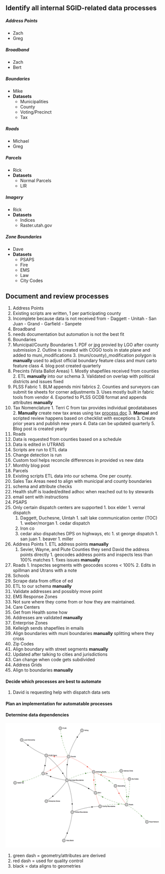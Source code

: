## Identify all internal SGID-related data processes

##### Address Points
 - Zach
 - Greg

##### Broadband
 - Zach
 - Bert

##### Boundaries
  - Mike
  - **Datasets**
    - Municipalities
    - County
    - Voting/Precinct
    - Tax

##### Roads
 - Michael
 - Greg

##### Parcels
  - Rick
  - **Datasets**
    - Normal Parcels
    - LIR

##### Imagery
  - Rick
  - **Datasets**
    - Indices
    - Raster.utah.gov

##### Zone Boundaries
  - Dave
  - **Datasets**
    - PSAPS
    - Fire
    - EMS
    - Law
    - City Codes

## Document and review processes

1. Address Points
  1. Existing scripts are written, 1 per participating county
  1. Incomplete because data is not received from
    - Daggett
    - Unitah
    - San Juan
    - Grand
    - Garfield
    - Sanpete
1. Broadband
  1. needs documentation but automation is not the best fit
1. Boundaries
  1. Municipal/County Boundaries
    1. PDF or jpg provied by LGO after county submission
    2. Outline is created with COGO tools in state plane and added to muni_modifications
    3. (muni/county)_modification polygon is **manually** used to adjust official boundary feature class and muni carto feature class
    4. blog post created quarterly
  1. Precints (Vista Ballot Areas)
    1. Mostly shapefiles received from counties
    2. ETL **manually** into our schema
    3. Validated on overlap with political districts and issues fixed
  1. PLSS Fabric
    1. BLM appends mini fabrics
    2. Counties and surveyors can submit tie sheets for corner adjustments
    3. Uses mostly built in fabric tools from vendor
    4. Exported to PLSS GCDB format and appends attributes **manually**
  1. Tax Nomenclature
    1. Terri C from tax provides individual geodatabases
    2. **Manually** create new tax areas using tax [process doc](https://docs.google.com/document/d/1Z8i0icMP3EeV0sI2BENhZNfAVTbfuyZfSm59Mwb3XBg/edit)
    3. **Manual** and scripted review happens based on checklist with exceptions
    3. Create prior years and publish new years
    4. Data can be updated quarterly
    5. Blog post is created yearly
1. Roads
  1. Data is requested from counties based on a schedule
  1. Data is edited in UTRANS
  2. Scripts are run to ETL data
  3. Change detection is run
  4. Custom tool helps reconcile differences in provided vs new data
  5. Monthly blog post
1. Parcels
  1. Existing scripts ETL data into our schema. One per county.
1. Sales Tax Areas need to align with municipal and county boundaries
  1. schema and attribute checks
1. Health stuff is loaded/edited adhoc when reached out to by stewards
  1. email sent with instructions
1. PSAPS
  1. Only certain dispatch centers are supported
    1. box elder
    1. vernal dispatch
      1. Daggett, Duchesne, Uintah
    1. salt lake communication center (TOC)
    1. weber/morgan
    1. cedar dispatch
      2. Iron co
      1. cedar also dispatches DPS on highways, etc
    1. st george dispatch
    1. san juan
    1. beaver
    1. miller
  1. Address Points
    1. ETL address points **manually**
      1. Sevier, Wayne, and Piute Counties they send David the address points directly
    1. geocodes address points and inspects less than 100% matches
    1. fixes issues **manually**
  1. Roads
    1. Inspectes segments with geocodes scores < 100%
    2. Edits in spillman and Utrans with a note
1. Schools
  1. Scrape data from office of ed
  2. ETL to our schema **manually**
  3. Validate addresses and possibly move point
1. EMS Response Zones
  1. Not sure where they come from or how they are maintained.
1. Care Centers
  1. Get from Health some how
  1. Addresses are validated **manually**
1. Enterprise Zones
  1. Kelleigh sends shapefiles in emails
  2. Align boundaries with muni boundaries **manually** splitting where they cross
1. Zip Codes
  1. Align boundary with street segments **manually**
  2. Updated after talking to cities and jurisdictions
  3. Can change when code gets subdivided
1. Address Grids
  1. Align to boundaries **manually**

#### Decide which processes are best to automate

1. David is requesting help with dispatch data sets

#### Plan an implementation for automatable processes

#### Determine data dependencies

![graph](./data-relationships.png)
1. green dash = geometry/attributes are derived
2. red dash = used for quality control
3. black = data aligns to geometries
